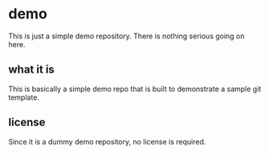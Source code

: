 # demo

This is just a simple demo repository. There is nothing serious going on here.

## what it is

This is basically a simple demo repo that is built to demonstrate a sample git template.

## license

Since it is a dummy demo repository, no license is required.